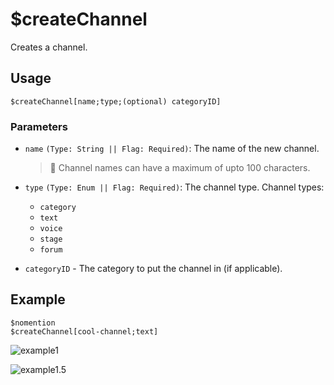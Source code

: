 # $createChannel
Creates a channel.

## Usage
```
$createChannel[name;type;(optional) categoryID]
```

### Parameters
- `name` `(Type: String || Flag: Required)`: The name of the new channel.

    > 📝 Channel names can have a maximum of upto 100 characters.
- `type` `(Type: Enum || Flag: Required)`: The channel type. Channel types:
  - `category`
  - `text`
  - `voice`
  - `stage`
  - `forum`
- `categoryID` - The category to put the channel in (if applicable).

## Example
```
$nomention
$createChannel[cool-channel;text]
```

![example1](https://user-images.githubusercontent.com/69215413/125972519-26d1a5a1-f362-4101-abdd-6c3943e6811c.png)

![example1.5](https://user-images.githubusercontent.com/69215413/125972524-95307b17-bfcc-4525-a4fa-1d58a30a1fa9.png)
